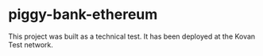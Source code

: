# piggy-bank-ethereum

This project was built as a technical test. It has been deployed at the Kovan Test network.
